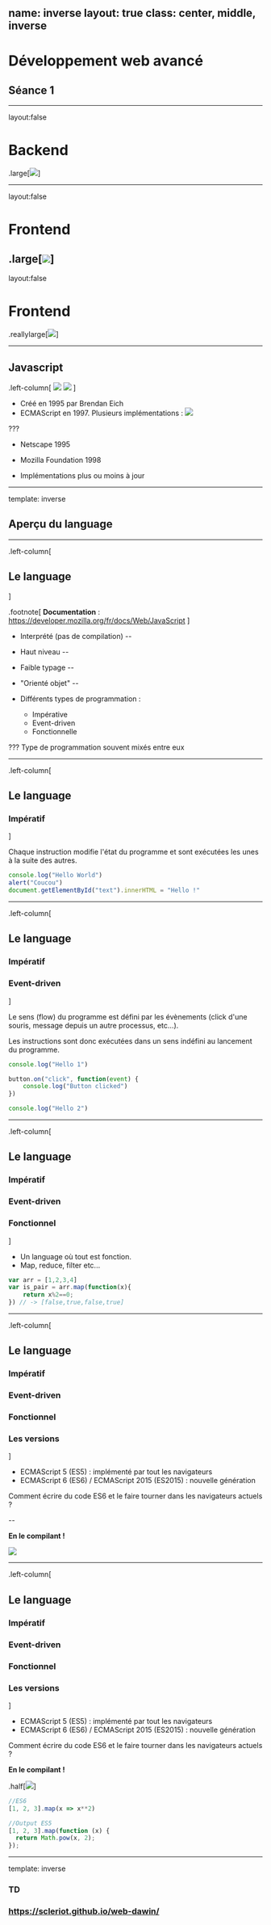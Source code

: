 name: inverse
layout: true
class: center, middle, inverse
---
# Développement web avancé
## Séance 1
---
layout:false

# Backend
.large[![](images/web-technos.png)]

---
layout:false

# Frontend
.large[![](images/react-angular-vue.png)]
---
layout:false

# Frontend
.reallylarge[![](images/youdub-planner.png)]

---
## Javascript

.left-column[
![](images/Brendan_Eich.jpg)
![](images/logo_js.png)
]

* Créé en 1995 par Brendan Eich
* ECMAScript en 1997. Plusieurs implémentations :
![](images/ecma_implementations.png)

???
* Netscape 1995
* Mozilla Foundation 1998

* Implémentations plus ou moins à jour

---
template: inverse

## Aperçu du language

---
.left-column[
## Le language
]

.footnote[
**Documentation** : https://developer.mozilla.org/fr/docs/Web/JavaScript
]


* Interprété (pas de compilation)
--

* Haut niveau
--

* Faible typage
--

* "Orienté objet"
--

* Différents types de programmation : 
    * Impérative
    * Event-driven
    * Fonctionnelle

???
Type de programmation souvent mixés entre eux

---
.left-column[
## Le language

### Impératif
]

Chaque instruction modifie l'état du programme et sont exécutées les unes à la suite des autres.
```js
console.log("Hello World")
alert("Coucou")
document.getElementById("text").innerHTML = "Hello !"
```

---
.left-column[
## Le language

### Impératif
### Event-driven
]

Le sens (flow) du programme est défini par les évènements (click d'une souris, message depuis un autre processus, etc...).

Les instructions sont donc exécutées dans un sens indéfini au lancement du programme.

```js
console.log("Hello 1")

button.on("click", function(event) {
    console.log("Button clicked")
})

console.log("Hello 2")
```

---
.left-column[
## Le language

### Impératif
### Event-driven
### Fonctionnel
]

* Un language où tout est fonction.
* Map, reduce, filter etc...

```js
var arr = [1,2,3,4]
var is_pair = arr.map(function(x){
    return x%2==0;
}) // -> [false,true,false,true]
```

---
.left-column[
## Le language

### Impératif
### Event-driven
### Fonctionnel
### Les versions
]

* ECMAScript 5 (ES5) : implémenté par tout les navigateurs
* ECMAScript 6 (ES6) / ECMAScript 2015 (ES2015) : nouvelle génération

Comment écrire du code ES6 et le faire tourner dans les navigateurs actuels ?

--

**En le compilant !**

![](https://media.giphy.com/media/9vdAz0UyHTqZq/giphy.gif)

---
.left-column[
## Le language

### Impératif
### Event-driven
### Fonctionnel
### Les versions
]


* ECMAScript 5 (ES5) : implémenté par tout les navigateurs
* ECMAScript 6 (ES6) / ECMAScript 2015 (ES2015) : nouvelle génération

Comment écrire du code ES6 et le faire tourner dans les navigateurs actuels ?

**En le compilant !**

.half[![](images/babeljs.png)]

```js
//ES6
[1, 2, 3].map(x => x**2)

//Output ES5
[1, 2, 3].map(function (x) {
  return Math.pow(x, 2);
});
```

---
template: inverse

### TD
### https://scleriot.github.io/web-dawin/